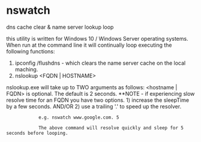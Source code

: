 # nswatch
dns cache clear &amp; name server lookup loop

this utility is written for Windows 10 / Windows Server operating systems.
When run at the command line it will continually loop executing the following functions:
  
  1) ipconfig /flushdns - which clears the name server cache on the local maching.
  2) nslookup <FQDN | HOSTNAME> <sleep seconds>
  

nslookup.exe will take up to TWO arguments as follows: 
         <hostname | FQDN> <sleep seconds>
              <sleep seconds> is optional. The default is 2 seconds.
              **NOTE - if experiencing slow resolve time for an FQDN you have two options.
                1) increase the sleepTime by a few seconds.
                  AND/OR
                2) use a trailing '.' to speed up the resolver.
                
                e.g. nswatch www.google.com. 5
                
                The above command will resolve quickly and sleep for 5 seconds before looping.
